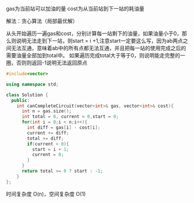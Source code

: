 gas为当前站可以加油的量
cost为从当前站到下一站的耗油量

解法：贪心算法（局部最优解）

从头开始遍历一遍gas和cost，分别计算每一站剩下的油量，如果油量小于0，那么则说明无法走到下一站，则start = i +1,注意start一定要这么写，因为ab两点之间无法互通，意味着ab中的所有点都无法互通，并且把每一站的使用完成之后的需要油量全部加到total中。
如果遍历完成total大于等于0，则说明能走完整的一圈，否则则返回-1说明无法返回原点

```cpp
#include<vector>

using namespace std;

class Solution {
  public:
    int canCompleteCircuit(vector<int>& gas, vector<int>& cost){
      int n = gas.size();
      int total = 0, current = 0,start = 0;
      for(int i = 0;i < n;i++){
        int diff = gas[i] - cost[i];
        current += diff;
        total += diff;
        if(current < 0){
          start = i + 1;
          current = 0;
        }
      }
      return total >= 0 ? start : -1;
    }
};
```

时间复杂度 O(n)，空间复杂度 O(1)